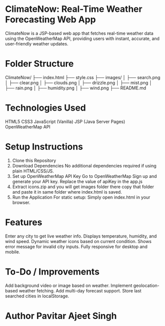 # ClimateNow: Real-Time Weather Forecasting Web App
ClimateNow is a JSP-based web app that fetches real-time weather data using the OpenWeatherMap API, providing users with instant, accurate, and user-friendly weather updates.

# Folder Structure
ClimateNow/
├── index.html
├── style.css
├── images/
│   ├── search.png
│   ├── clear.png
│   ├── clouds.png
│   ├── drizzle.png
│   ├── mist.png
│   ├── rain.png
│   ├── humidity.png
│   ├── wind.png
├── README.md

# Technologies Used
HTML5
CSS3
JavaScript (Vanilla)
JSP (Java Server Pages)
OpenWeatherMap API

# Setup Instructions
1. Clone this Repository
2. Download Dependencies
No additional dependencies required if using plain HTML/CSS/JS.
3. Set up OpenWeatherMap API Key
Go to OpenWeatherMap
Sign up and generate your API key.
Replace the value of apiKey in the app.js
4. Extract icons.zip and you will get images folder there copy that folder and
paste it in same folder where index.html is saved.
5. Run the Application
For static setup: Simply open index.html in your browser.

# Features
Enter any city to get live weather info.
Displays temperature, humidity, and wind speed.
Dynamic weather icons based on current condition.
Shows error message for invalid city inputs.
Fully responsive for desktop and mobile.

# To-Do / Improvements
Add background video or image based on weather.
Implement geolocation-based weather fetching.
Add multi-day forecast support.
Store last searched cities in localStorage.

# Author Pavitar Ajeet Singh 
